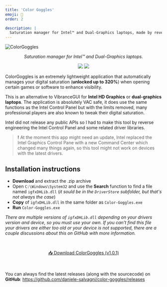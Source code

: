 ```yaml
---
title: 'Color Goggles'
emoji: 🌈
order: 2

description: |
  Saturation manager for Intel™ and Dual-Graphics laptops, made by reverse engineering.
---
```


![ColorGoggles](/img/cg/colorgoggles.png)

<p style="text-align: center; font-style: italic;">Saturation manager for Intel™ and Dual-Graphics laptops.</p>

<div class="badges">
    <img src="https://img.shields.io/badge/requires-igfxDHLib.dll-ff69b4.svg">
    <img src="https://img.shields.io/github/downloads/daniele-salvagni/color-goggles/total?color=%232d91e3">
</div>

ColorGoggles is an extremely lightweight application that automatically manages
your digital saturation (**unlocked up to 320%**) when opening certain games or
software to enhance visibility.

This is an alternative to VibranceGUI for **Intel HD Graphics** or
**dual-graphics laptops**. The application is absolutely VAC safe, it does use
the same functions as the Intel Control Panel but with the limits removed, many
professional players are also known to tweak their digital saturation.

Intel did not release any public APIs so I had to make this tool by reverse
engineering the Intel Control Panel and some related driver libraries.

> **!** At the moment this app might need an update, Intel replaced the Intel Graphics
> Control Pane with a new Command Center which changed many things again, so this tool
> might not work on devices with the latest drivers.

## Installation instructions

- **Download** and extract the .zip archive
- Open `C:\Windows\System32` and use the **Search** function to find a file
  named `igfxDHLib.dll` (_it sould be in the `DriverStore` subfolder, but that's
  not always the case_)
- **Copy** of `igfxDHLib.dll` in the same folder as `Color-Goggles.exe`
- **Run** `Color-Goggles.exe`

*There are multiple versions of `igfxDHLib.dll` depending on your drivers version
and device, so you must use your own. If you can't find this file your drivers
are either too old or your device is not supported, there are a couple
discussions about this on GitHub with more information.*

<br><div align="center"><a class="button" align="center" target="_blank" href="https://github.com/daniele-salvagni/color-goggles/releases/download/v1.0.1/Color-Goggles-v1.0.1.zip">📥
Download ColorGoggles (v1.0.1)</a></div>

<br>

You can always find the latest releases (along with the sourcecode) on
**GitHub**: https://github.com/daniele-salvagni/color-goggles/releases

<style>
.badges {
    text-align: center;
    margin: 1em 0;
}

.badges img {
    display:inline-block;
    border-radius: 0;
}
</style>
